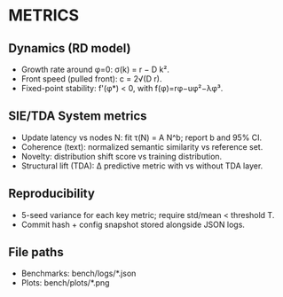 # METRICS

## Dynamics (RD model)
- Growth rate around φ=0:  σ(k) = r − D k².
- Front speed (pulled front): c = 2√(D r).
- Fixed-point stability: f'(φ*) < 0, with f(φ)=rφ−uφ²−λφ³.

## SIE/TDA System metrics
- Update latency vs nodes N: fit τ(N) = A N^b; report b and 95% CI.
- Coherence (text): normalized semantic similarity vs reference set.
- Novelty: distribution shift score vs training distribution.
- Structural lift (TDA): Δ predictive metric with vs without TDA layer.

## Reproducibility
- 5-seed variance for each key metric; require std/mean < threshold T.
- Commit hash + config snapshot stored alongside JSON logs.

## File paths
- Benchmarks: bench/logs/*.json
- Plots: bench/plots/*.png